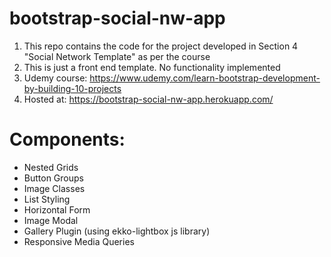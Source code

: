 # bootstrap-social-nw-app

1. This repo contains the code for the project developed in Section 4 "Social Network Template" as per the course
2. This is just a front end template. No functionality implemented
3. Udemy course: https://www.udemy.com/learn-bootstrap-development-by-building-10-projects
4. Hosted at: https://bootstrap-social-nw-app.herokuapp.com/

# Components:
* Nested Grids
* Button Groups
* Image Classes
* List Styling
* Horizontal Form
* Image Modal
* Gallery Plugin (using ekko-lightbox js library)
* Responsive Media Queries

